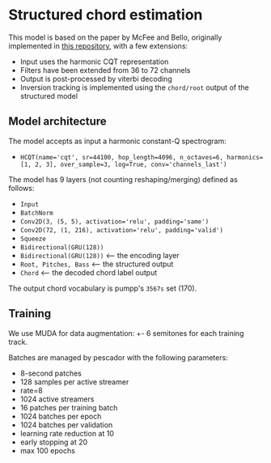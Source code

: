 Structured chord estimation
===========================

This model is based on the paper by McFee and Bello, originally implemented in
[this repository](https://github.com/bmcfee/ismir2017_chords/), with a few extensions:

- Input uses the harmonic CQT representation
- Filters have been extended from 36 to 72 channels
- Output is post-processed by viterbi decoding
- Inversion tracking is implemented using the `chord/root` output of the structured model


Model architecture
------------------

The model accepts as input a harmonic constant-Q spectrogram:

- `HCQT(name='cqt', sr=44100, hop_length=4096, n_octaves=6,
        harmonics=[1, 2, 3], over_sample=3, log=True, conv='channels_last')`

The model has 9 layers (not counting reshaping/merging) defined as follows:

- `Input`
- `BatchNorm`
- `Conv2D(3, (5, 5), activation='relu', padding='same')`
- `Conv2D(72, (1, 216), activation='relu', padding='valid')`
- `Squeeze`
- `Bidirectional(GRU(128))`
- `Bidirectional(GRU(128))`  <-- the encoding layer
- `Root, Pitches, Bass`      <-- the structured output
- `Chord`                    <-- the decoded chord label output

The output chord vocabulary is pumpp's `3567s` set (170).

Training
--------
We use MUDA for data augmentation: +- 6 semitones for each training track.

Batches are managed by pescador with the following parameters:

- 8-second patches
- 128 samples per active streamer
- rate=8
- 1024 active streamers
- 16 patches per training batch
- 1024 batches per epoch
- 1024 batches per validation
- learning rate reduction at 10
- early stopping at 20
- max 100 epochs
